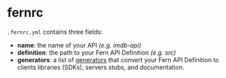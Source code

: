 # fernrc

`.fernrc.yml` contains three fields:

- **name**: the name of your API _(e.g. imdb-api)_
- **definition**: the path to your Fern API Definition _(e.g. src)_
- **generators**: a list of [generators](https://docs.buildwithfern.com/#/generators) that convert your Fern API Definition to clients libraries (SDKs), servers stubs, and documentation.
